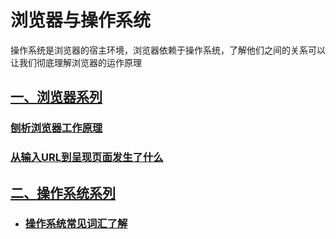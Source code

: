 # 浏览器与操作系统

操作系统是浏览器的宿主环境，浏览器依赖于操作系统，了解他们之间的关系可以让我们彻底理解浏览器的运作原理

## [一、浏览器系列](../../browser/)

### [刨析浏览器工作原理](../../browser/Browser)

### [从输入URL到呈现页面发生了什么](../../browser/Process)

## [二、操作系统系列](../../operating-system/)

- ### [操作系统常见词汇了解](../../operating-system/OS)